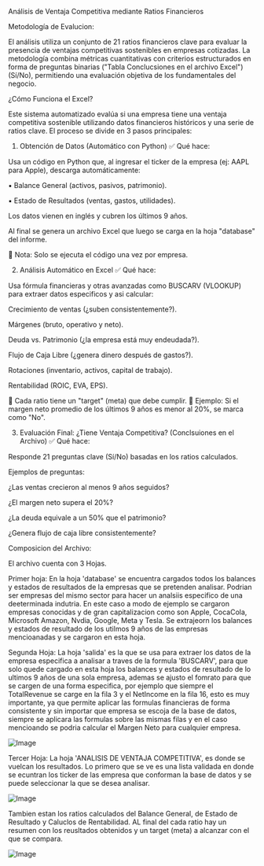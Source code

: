 Análisis de Ventaja Competitiva mediante Ratios Financieros

Metodología de Evalucion:

El análisis utiliza un conjunto de 21 ratios financieros clave para evaluar la presencia de ventajas competitivas
sostenibles en empresas cotizadas. La metodología combina métricas cuantitativas con criterios estructurados en forma de preguntas
binarias ("Tabla Conclucsiones en el archivo Excel") (Sí/No), permitiendo una evaluación objetiva de los fundamentales del negocio.


¿Cómo Funciona el Excel?
 
Este sistema automatizado evalúa si una empresa tiene una ventaja competitiva sostenible utilizando datos financieros históricos 
y una serie de ratios clave. El proceso se divide en 3 pasos principales:

1. Obtención de Datos (Automático con Python)
✅ Qué hace:

Usa un código en Python que, al ingresar el ticker de la empresa (ej: AAPL para Apple), descarga automáticamente:

▪ Balance General (activos, pasivos, patrimonio).

▪ Estado de Resultados (ventas, gastos, utilidades).

Los datos vienen en inglés y cubren los últimos 9 años.

Al final se genera un archivo Excel que luego se carga en la hoja "database" del informe.

🔹 Nota: Solo se ejecuta el código una vez por empresa.


2. Análisis Automático en Excel
✅ Qué hace:

Usa fórmula financieras y otras avanzadas como BUSCARV (VLOOKUP) para extraer datos especificos y asi calcular:

Crecimiento de ventas (¿suben consistentemente?).

Márgenes (bruto, operativo y neto).

Deuda vs. Patrimonio (¿la empresa está muy endeudada?).

Flujo de Caja Libre (¿genera dinero después de gastos?).

Rotaciones (inventario, activos, capital de trabajo).

Rentabilidad (ROIC, EVA, EPS).

📌 Cada ratio tiene un "target" (meta) que debe cumplir.
🔸 Ejemplo: Si el margen neto promedio de los últimos 9 años es menor al 20%, se marca como "No".



3. Evaluación Final: ¿Tiene Ventaja Competitiva?   (Conclsuiones en el Archivo)
✅ Qué hace:

Responde 21 preguntas clave (Sí/No) basadas en los ratios calculados.

Ejemplos de preguntas:

¿Las ventas crecieron al menos 9 años seguidos?

¿El margen neto supera el 20%?

¿La deuda equivale a un 50% que el patrimonio?

¿Genera flujo de caja libre consistentemente?



Composicion del Archivo:

El archivo cuenta con 3 Hojas. 

Primer hoja: En la hoja 'database' se encuentra cargados todos los balances y estados de resultados de la empresas que se pretenden analisar. Podrian ser empresas del mismo sector para hacer 
un analsiis especifico de una deeterminada indutria. En este caso a modo de ejemplo se cargaron empresas conocidas y de gran capitalizacion como son Apple, CocaCola, Microsoft
Amazon, Nvdia, Google, Meta y Tesla. Se extrajeorn los balances y estados de resultado de los utilmos 9 años de las empresas mencioanadas y se cargaron en esta hoja. 


Segunda Hoja: La hoja 'salida' es la que se usa para extraer los datos de la empresa especifica a analisar a traves de la formula 'BUSCARV', para que solo quede cargado en esta hoja los 
balances y estados de resultado de lo ultimos 9 años de una sola empresa, ademas se ajusto el fomrato para que se cargen de una forma especifica, por ejemplo que siempre el TotalRevenue
se carge en la fila 3 y el NetIncome en la fila 16, esto es muy importante, ya que permite aplicar las formulas financieras de forma consistente y sin importar que
empresa se escoja de la base de datos, siempre se aplicara las formulas sobre las mismas filas y en el caso mencioando se podria calcular el Margen Neto para cualquier empresa.

![Image](https://github.com/user-attachments/assets/76467e3f-f786-46ee-9470-8dc5e08503ac)



Tercer Hoja: La hoja 'ANALISIS DE VENTAJA COMPETITIVA', es donde se vuelcan los resultados. 
Lo primero que se ve es una lista validada en donde se ecuntran los ticker de las empresa que conforman la base de datos y se puede seleccionar la que se desea analisar. 

![Image](https://github.com/user-attachments/assets/e1f2ffa4-b15d-47fa-af2e-6665cd406725)




Tambien estan los ratios calculados del Balance General, de Estado de Resultado y Caluclos de Rentabilidad. AL final del cada ratio hay un resumen con los reusltados obtenidos
y un target (meta) a alcanzar con el que se compara. 

![Image](https://github.com/user-attachments/assets/3d3dc82c-0c6f-409c-9962-ec9c5f55ecb5)
